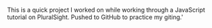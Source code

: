 This is a quick project I worked on while working through a JavaScript tutorial on PluralSight.  Pushed to GitHub to practice my giting.'
